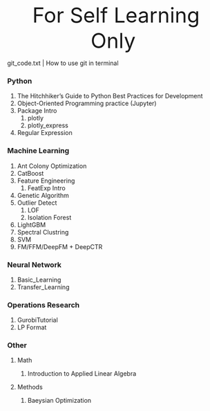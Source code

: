<center><font size = 10 >For Self Learning Only </font></center>



git_code.txt | How to use git in terminal  




### Python

1. The Hitchhiker’s Guide to Python Best Practices for Development   
2. Object-Oriented Programming practice (Jupyter)
3. Package Intro
   1. plotly
   2. plotly_express
4. Regular Expression



### Machine Learning

1. Ant Colony Optimization
2. CatBoost
3. Feature Engineering
   1. FeatExp Intro
4. Genetic Algorithm
5. Outlier Detect
   1. LOF
   2. Isolation Forest
6. LightGBM
7. Spectral Clustring
8. SVM
9. FM/FFM/DeepFM + DeepCTR



### Neural Network

1. Basic_Learning
2. Transfer_Learning



### Operations Research

1. GurobiTutorial
2. LP Format



### Other

1. Math
   1. Introduction to Applied Linear Algebra

2. Methods
   1. Baeysian Optimization